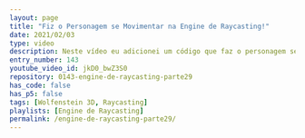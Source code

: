 ```yaml
---
layout: page
title: "Fiz o Personagem se Movimentar na Engine de Raycasting!"
date: 2021/02/03
type: video
description: Neste vídeo eu adicionei um código que faz o personagem se movimentar no mapa, como se fosse um Bot. Pra fazer este movimento eu uso Perlin Noise, que é muito útil pra criar caminhos aleatórios.
entry_number: 143
youtube_video_id: jkD0_bwZ3S0
repository: 0143-engine-de-raycasting-parte29
has_code: false
has_p5: false
tags: [Wolfenstein 3D, Raycasting]
playlists: [Engine de Raycasting]
permalink: /engine-de-raycasting-parte29/
---
```

